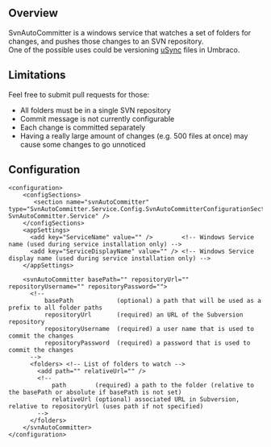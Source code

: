 ## Overview

SvnAutoCommitter is a windows service that watches a set of folders for changes, and pushes those changes to an SVN repository.  
One of the possible uses could be versioning [uSync](http://our.umbraco.org/projects/developer-tools/usync) files in Umbraco.

## Limitations

Feel free to submit pull requests for those:
* All folders must be in a single SVN repository
* Commit message is not currently configurable
* Each change is committed separately
* Having a really large amount of changes (e.g. 500 files at once) may cause some changes to go unnoticed

## Configuration

    <configuration>
        <configSections>
           <section name="svnAutoCommitter" type="SvnAutoCommitter.Service.Config.SvnAutoCommitterConfigurationSection, SvnAutoCommitter.Service" />
        </configSections>
        <appSettings>
          <add key="ServiceName" value="" />        <!-- Windows Service name (used during service installation only) -->
          <add key="ServiceDisplayName" value="" /> <!-- Windows Service display name (used during service installation only) -->
        </appSettings>
     
        <svnAutoCommitter basePath="" repositoryUrl="" repositoryUsername="" repositoryPassword="">
          <!-- 
              basePath            (optional) a path that will be used as a prefix to all folder paths
              repositoryUrl       (required) an URL of the Subversion repository
              repositoryUsername  (required) a user name that is used to commit the changes
              repositoryPassword  (required) a password that is used to commit the changes
          -->
          <folders> <!-- List of folders to watch -->
            <add path="" relativeUrl="" /> 
            <!-- 
                path        (required) a path to the folder (relative to the basePath or absolute if basePath is not set)
                relativeUrl (optional) associated URL in Subversion, relative to repositoryUrl (uses path if not specified) 
            -->
          </folders>
        </svnAutoCommitter> 
    </configuration>
